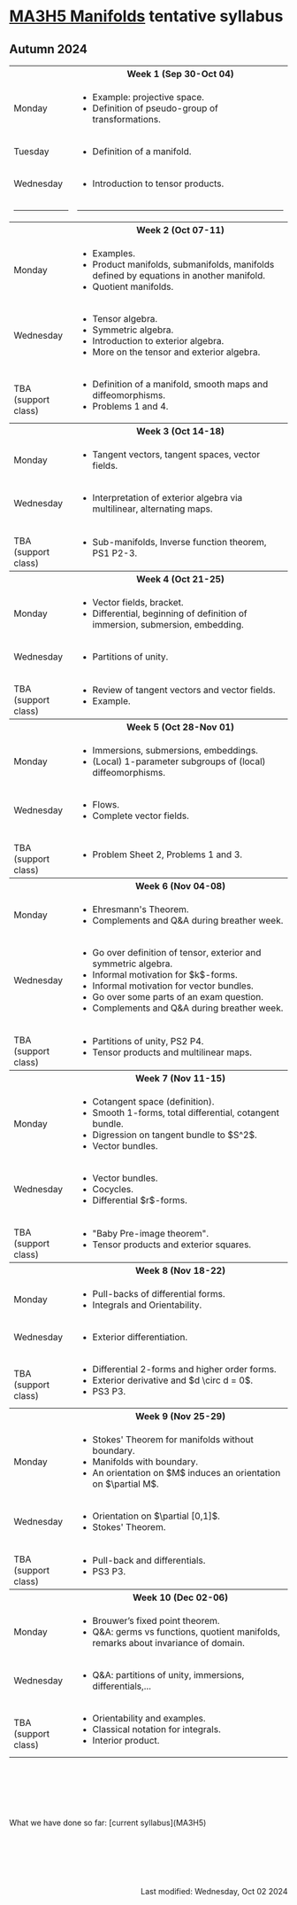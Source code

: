 <script type="text/javascript" id="MathJax-script" async
  src="https://cdn.jsdelivr.net/npm/mathjax@3/es5/tex-mml-chtml.js">
</script>
<script>
  MathJax = {
    tex: {
      inlineMath: [['$', '$']]
    }
  };
</script>

<!-- https://www.geeksforgeeks.org/how-to-reload-page-only-once-in-javascript/ -->
<script type='text/javascript'>
  (() => {
      if (window.localStorage) {
          if (!localStorage.getItem('reload')) {
              localStorage['reload'] = true;
              window.location.reload();
          } else {
              localStorage.removeItem('reload');
          }
      }
  })();
</script>
# [MA3H5 Manifolds](https://moodle.warwick.ac.uk/course/view.php?id=67177) tentative syllabus
## Autumn 2024

<table>
  <tbody>
<!--  ##################  Week 1  ################## -->
    <tr><th></th><th style="text-align: center">Week 1 (Sep 30-Oct 04)</th></tr>
    <tr><td>Monday</td>
      <td>
        <ul>
          <li>Example: projective space.</li>
          <li>Definition of pseudo-group of transformations.</li>
        </ul>
      </td>
    </tr>
    <tr><td>Tuesday</td>
      <td>
        <ul>
          <li>Definition of a manifold.</li>
        </ul>
      </td>
    </tr>
    <tr><td>Wednesday</td>
      <td>
        <ul>
          <li>Introduction to tensor products.</li>
        </ul>
      </td>
    </tr>
    <tr><td class="divider"><hr/></td><td class="divider"><hr/></td></tr>
<!--  ##################  Week 2  ################## -->
    <tr><th></th><th style="text-align: center">Week 2 (Oct 07-11)</th></tr>
    <tr><td>Monday</td>
      <td>
        <ul>
          <li>Examples.</li>
          <li>Product manifolds, submanifolds, manifolds defined by equations in another manifold.</li>
          <li>Quotient manifolds.</li>
        </ul>
      </td>
    </tr>
    <tr><td>Wednesday</td>
      <td>
        <ul>
          <li>Tensor algebra.</li>
          <li>Symmetric algebra.</li>
          <li>Introduction to exterior algebra.</li>
          <li>More on the tensor and exterior algebra.</li>
        </ul>
      </td>
    </tr>
    <tr><td><p style="margin-bottom:0;">TBA</p><p style="margin : 0; padding-top:0;">(support class)</p></td>
      <td>
        <ul>
          <li>Definition of a manifold, smooth maps and diffeomorphisms.</li>
          <li>Problems 1 and 4.</li>
        </ul>
      </td>
    </tr>
<!--  ##################  Week 3  ################## -->
    <tr><th></th><th style="text-align: center">Week 3 (Oct 14-18)</th></tr>
    <tr><td>Monday</td>
      <td>
        <ul>
          <li>Tangent vectors, tangent spaces, vector fields.</li>
        </ul>
      </td>
    </tr>
    <tr><td>Wednesday</td>
      <td>
        <ul>
          <li>Interpretation of exterior algebra via multilinear, alternating maps.</li>
        </ul>
      </td>
    </tr>
    <tr><td><p style="margin-bottom:0;">TBA</p><p style="margin : 0; padding-top:0;">(support class)</p></td>
      <td>
        <ul>
          <li>Sub-manifolds, Inverse function theorem, PS1 P2-3.</li>
        </ul>
      </td>
    </tr>
<!--  ##################  Week 4  ################## -->
    <tr><th></th><th style="text-align: center">Week 4 (Oct 21-25)</th></tr>
    <tr><td>Monday</td>
      <td>
        <ul>
          <li>Vector fields, bracket.</li>
          <li>Differential, beginning of definition of immersion, submersion, embedding.</li>
        </ul>
      </td>
    </tr>
    <tr><td>Wednesday</td>
      <td>
        <ul>
          <li>Partitions of unity.</li>
        </ul>
      </td>
    </tr>
    <tr><td><p style="margin-bottom:0;">TBA</p><p style="margin : 0; padding-top:0;">(support class)</p></td>
      <td>
        <ul>
          <li>Review of tangent vectors and vector fields.</li>
          <li>Example.</li>
        </ul>
      </td>
    </tr>
<!--  ##################  Week 5  ################## -->
    <tr><th></th><th style="text-align: center">Week 5 (Oct 28-Nov 01)</th></tr>
    <tr><td>Monday</td>
      <td>
        <ul>
          <li>Immersions, submersions, embeddings.</li>
          <li>(Local) 1-parameter subgroups of (local) diffeomorphisms.</li>
        </ul>
      </td>
    </tr>
    <tr><td>Wednesday</td>
      <td>
        <ul>
          <li>Flows.</li>
          <li>Complete vector fields.</li>
        </ul>
      </td>
    </tr>
    <tr><td><p style="margin-bottom:0;">TBA</p><p style="margin : 0; padding-top:0;">(support class)</p></td>
      <td>
        <ul>
          <li>Problem Sheet 2, Problems 1 and 3.</li>
        </ul>
      </td>
    </tr>
<!--  ##################  Week 6  ################## -->
    <tr><th></th><th style="text-align: center">Week 6 (Nov 04-08)</th></tr>
    <tr><td>Monday</td>
      <td>
        <ul>
          <li>Ehresmann's Theorem.</li>
          <li>Complements and Q&A during breather week.</li>
        </ul>
      </td>
    </tr>
    <tr><td>Wednesday</td>
      <td>
        <ul>
          <li>Go over definition of tensor, exterior and symmetric algebra.</li>
          <li>Informal motivation for $k$-forms.</li>
          <li>Informal motivation for vector bundles.</li>
          <li>Go over some parts of an exam question.</li>
          <li>Complements and Q&A during breather week.</li>
        </ul>
      </td>
    </tr>
    <tr><td><p style="margin-bottom:0;">TBA</p><p style="margin : 0; padding-top:0;">(support class)</p></td>
      <td>
        <ul>
          <li>Partitions of unity, PS2 P4.</li>
          <li>Tensor products and multilinear maps.</li>
        </ul>
      </td>
    </tr>
<!--  ##################  Week 7  ################## -->
    <tr><th></th><th style="text-align: center">Week 7 (Nov 11-15)</th></tr>
    <tr><td>Monday</td>
      <td>
        <ul>
          <li>Cotangent space (definition).</li>
          <li>Smooth 1-forms, total differential, cotangent bundle.</li>
          <li>Digression on tangent bundle to $S^2$.</li>
          <li>Vector bundles.</li>
        </ul>
      </td>
    </tr>
    <tr><td>Wednesday</td>
      <td>
        <ul>
          <li>Vector bundles.</li>
          <li>Cocycles.</li>
          <li>Differential $r$-forms.</li>
        </ul>
      </td>
    </tr>
    <tr><td><p style="margin-bottom:0;">TBA</p><p style="margin : 0; padding-top:0;">(support class)</p></td>
      <td>
        <ul>
          <li>"Baby Pre-image theorem".</li>
          <li>Tensor products and exterior squares.</li>
        </ul>
      </td>
    </tr>
<!--  ##################  Week 8  ################## -->
    <tr><th></th><th style="text-align: center">Week 8 (Nov 18-22)</th></tr>
    <tr><td>Monday</td>
      <td>
        <ul>
          <li>Pull-backs of differential forms.</li>
          <li>Integrals and Orientability.</li>
        </ul>
      </td>
    </tr>
    <tr><td>Wednesday</td>
      <td>
        <ul>
          <li>Exterior differentiation.</li>
        </ul>
      </td>
    </tr>
    <tr><td><p style="margin-bottom:0;">TBA</p><p style="margin : 0; padding-top:0;">(support class)</p></td>
      <td>
        <ul>
          <li>Differential 2-forms and higher order forms.</li>
          <li>Exterior derivative and $d \circ d = 0$.</li>
          <li>PS3 P3.</li>
        </ul>
      </td>
    </tr>
<!--  ##################  Week 9  ################## -->
    <tr><th></th><th style="text-align: center">Week 9 (Nov 25-29)</th></tr>
    <tr><td>Monday</td>
      <td>
        <ul>
          <li>Stokes' Theorem for manifolds without boundary.</li>
          <li>Manifolds with boundary.</li>
          <li>An orientation on $M$ induces an orientation on $\partial M$.</li>
        </ul>
      </td>
    </tr>
    <tr><td>Wednesday</td>
      <td>
        <ul>
          <li>Orientation on $\partial [0,1]$.</li>
          <li>Stokes' Theorem.</li>
        </ul>
      </td>
    </tr>
    <tr><td><p style="margin-bottom:0;">TBA</p><p style="margin : 0; padding-top:0;">(support class)</p></td>
      <td>
        <ul>
          <li>Pull-back and differentials.</li>
          <li>PS3 P3.</li>
        </ul>
      </td>
    </tr>
<!--  ##################  Week 10  ################## -->
    <tr><th></th><th style="text-align: center">Week 10 (Dec 02-06)</th></tr>
    <tr><td>Monday</td>
      <td>
        <ul>
          <li>Brouwer’s fixed point theorem.</li>
          <li>Q&A: germs vs functions, quotient manifolds, remarks about invariance of domain.</li>
        </ul>
      </td>
    </tr>
    <tr><td>Wednesday</td>
      <td>
        <ul>
          <li>Q&A: partitions of unity, immersions, differentials,...</li>
        </ul>
      </td>
    </tr>
    <tr><td><p style="margin-bottom:0;">TBA</p><p style="margin : 0; padding-top:0;">(support class)</p></td>
      <td>
        <ul>
          <li>Orientability and examples.</li>
          <li>Classical notation for integrals.</li>
          <li>Interior product.</li>
        </ul>
      </td>
    </tr>
  </tbody>
</table>
<p>&nbsp;</p><p>&nbsp;</p><p>&nbsp;</p>
What we have done so far: [current syllabus](MA3H5)
<p>&nbsp;</p><p>&nbsp;</p><p>&nbsp;</p>
<div style="text-align: right">Last modified: Wednesday, Oct 02 2024</div>
